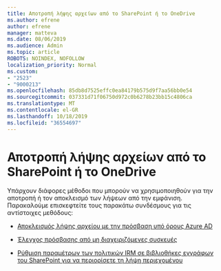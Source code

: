 ```yaml
---
title: Αποτροπή λήψης αρχείων από το SharePoint ή το OneDrive
ms.author: efrene
author: efrene
manager: matteva
ms.date: 08/06/2019
ms.audience: Admin
ms.topic: article
ROBOTS: NOINDEX, NOFOLLOW
localization_priority: Normal
ms.custom:
- "2523"
- "9000213"
ms.openlocfilehash: 85db8d7525effc0ea84179b575d9f7aa56bb0e54
ms.sourcegitcommit: 037331d71f06750d972c0b6278b23bb15c4806ca
ms.translationtype: MT
ms.contentlocale: el-GR
ms.lasthandoff: 10/18/2019
ms.locfileid: "36554697"
---
```

# <a name="prevent-files-from-being-downloaded-from-sharepoint-or-onedrive"></a>Αποτροπή λήψης αρχείων από το SharePoint ή το OneDrive

Υπάρχουν διάφορες μέθοδοι που μπορούν να χρησιμοποιηθούν για την αποτροπή ή τον αποκλεισμό των λήψεων από την εμφάνιση. Παρακαλούμε επισκεφτείτε τους παρακάτω συνδέσμους για τις αντίστοιχες μεθόδους:

- [Αποκλεισμός λήψης αρχείου με την πρόσβαση υπό όρους Azure AD](https://docs.microsoft.com/cloud-app-security/use-case-proxy-block-session-aad#create-a-block-download-policy-for-unmanaged-devices)

- [Έλεγχος πρόσβασης από μη διαχειριζόμενες συσκευές](https://docs.microsoft.com/sharepoint/control-access-from-unmanaged-devices)

- [Ρύθμιση παραμέτρων των πολιτικών IRM σε βιβλιοθήκες εγγράφων του SharePoint για να περιορίσετε τη λήψη περιεχομένου](https://docs.microsoft.com/office365/securitycompliance/set-up-irm-in-sp-admin-center)
